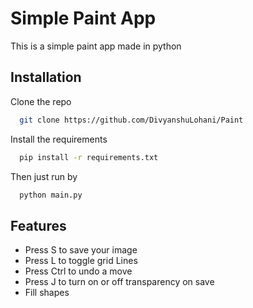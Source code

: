 # Simple Paint App

This is a simple paint app made in python

## Installation

Clone the repo

```bash
  git clone https://github.com/DivyanshuLohani/Paint
```

Install the requirements

```bash
  pip install -r requirements.txt
```

Then just run by

```bash
  python main.py
```

## Features

- Press S to save your image
- Press L to toggle grid Lines
- Press Ctrl to undo a move
- Press J to turn on or off transparency on save
- Fill shapes
